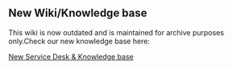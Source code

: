 ## New Wiki/Knowledge base
This wiki is now outdated and is maintained for archive purposes only.Check our new knowledge base here:

[New Service Desk & Knowledge base](https://sdq.st/support)

<!--

## [`FAQ`](https://github.com/the-expanse/SideQuest/wiki/FAQ) |  [`Website`](https://sidequestvr.com) |  [`Patreon`](https://www.patreon.com/TheExpanseVR) | [`Paypal`](https://www.paypal.com/cgi-bin/webscr?cmd=_s-xclick&hosted_button_id=744A6C394Q8JG&source=url) | [`Submit Games`](https://github.com/the-expanse/SideQuest/wiki/How-To-Submit-Games)

# Welcome to the [SideQuest](https://sidequestvr.com/#/what-is-sidequest) HELP Page!
Click the ***FAQ*** tab on the top to find common errors and issues as well as possible solutions.

This page is where you can find a lot of information on and about SideQuest including a [**HELP**](https://github.com/the-expanse/SideQuest/wiki/FAQ) section to help with the most common issues and questions we have seen. Please take some time to search here if you have an issue with SideQuest its self or with Apps/Mods you are attempting to install.

We also have a growing [Reddit](https://www.reddit.com/r/sidequest/) comminity, so feel free to look into us over there if you are interested in keeping up with the most recent SideQuest or VR news from us.

Thanks so much for your continued support. If you need help and can't find the answer here please come and say hello on [discord](https://discord.gg/HNnDPSu). 

### [Install SideQuest](https://sidequestvr.com/#/download)

-->